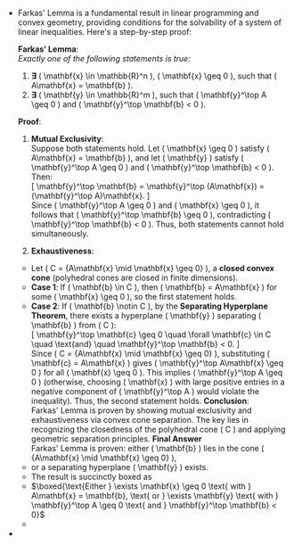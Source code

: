 - Farkas' Lemma is a fundamental result in linear programming and convex geometry, providing conditions for the solvability of a system of linear inequalities. Here's a step-by-step proof:
  
  **Farkas' Lemma**:  
  *Exactly one of the following statements is true:*
  1. **∃** \( \mathbf{x} \in \mathbb{R}^n \), \( \mathbf{x} \geq 0 \), such that \( A\mathbf{x} = \mathbf{b} \).
  2. **∃** \( \mathbf{y} \in \mathbb{R}^m \), such that \( \mathbf{y}^\top A \geq 0 \) and \( \mathbf{y}^\top \mathbf{b} < 0 \).
  
  **Proof**:
  
  1. **Mutual Exclusivity**:  
     Suppose both statements hold. Let \( \mathbf{x} \geq 0 \) satisfy \( A\mathbf{x} = \mathbf{b} \), and let \( \mathbf{y} \) satisfy \( \mathbf{y}^\top A \geq 0 \) and \( \mathbf{y}^\top \mathbf{b} < 0 \). Then:  
     \[
     \mathbf{y}^\top \mathbf{b} = \mathbf{y}^\top (A\mathbf{x}) = (\mathbf{y}^\top A)\mathbf{x}.
     \]  
     Since \( \mathbf{y}^\top A \geq 0 \) and \( \mathbf{x} \geq 0 \), it follows that \( \mathbf{y}^\top \mathbf{b} \geq 0 \), contradicting \( \mathbf{y}^\top \mathbf{b} < 0 \). Thus, both statements cannot hold simultaneously.
  
  2. **Exhaustiveness**:
	- Let \( C = \{A\mathbf{x} \mid \mathbf{x} \geq 0\} \), a **closed convex cone** (polyhedral cones are closed in finite dimensions).
	- **Case 1**: If \( \mathbf{b} \in C \), then \( \mathbf{b} = A\mathbf{x} \) for some \( \mathbf{x} \geq 0 \), so the first statement holds.
	- **Case 2**: If \( \mathbf{b} \notin C \), by the **Separating Hyperplane Theorem**, there exists a hyperplane \( \mathbf{y} \) separating \( \mathbf{b} \) from \( C \):  
	  \[
	  \mathbf{y}^\top \mathbf{c} \geq 0 \quad \forall \mathbf{c} \in C \quad \text{and} \quad \mathbf{y}^\top \mathbf{b} < 0.
	  \]  
	  Since \( C = \{A\mathbf{x} \mid \mathbf{x} \geq 0\} \), substituting \( \mathbf{c} = A\mathbf{x} \) gives \( \mathbf{y}^\top A\mathbf{x} \geq 0 \) for all \( \mathbf{x} \geq 0 \). This implies \( \mathbf{y}^\top A \geq 0 \) (otherwise, choosing \( \mathbf{x} \) with large positive entries in a negative component of \( \mathbf{y}^\top A \) would violate the inequality). Thus, the second statement holds.
	  **Conclusion**:  
	  Farkas' Lemma is proven by showing mutual exclusivity and exhaustiveness via convex cone separation. The key lies in recognizing the closedness of the polyhedral cone \( C \) and applying geometric separation principles.
	  **Final Answer**  
	  Farkas' Lemma is proven: either \( \mathbf{b} \) lies in the cone \( \{A\mathbf{x} \mid \mathbf{x} \geq 0\} \),
	- or a separating hyperplane \( \mathbf{y} \) exists.
	- The result is succinctly boxed as
	- $\boxed{\text{Either } \exists \mathbf{x} \geq 0 \text{ with } A\mathbf{x} = \mathbf{b}, \text{ or } \exists \mathbf{y} \text{ with } \mathbf{y}^\top A \geq 0 \text{ and } \mathbf{y}^\top \mathbf{b} < 0}$
	-
-